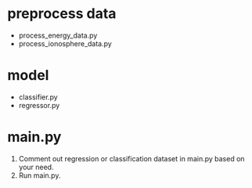 # preprocess data
- process_energy_data.py
- process_ionosphere_data.py

# model 
- classifier.py
- regressor.py

# main.py
1. Comment out regression or classification dataset in main.py based on your need.
2. Run main.py. 
